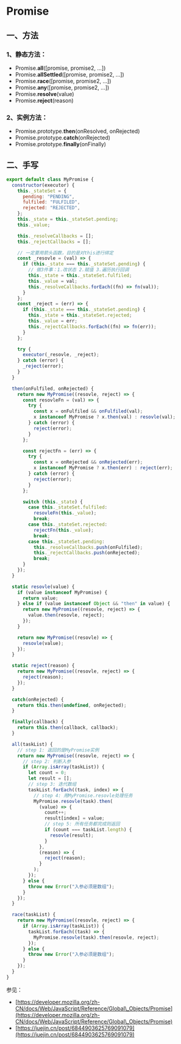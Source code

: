 # Promise

## 一、方法

### 1、静态方法：

* Promise.**all**(\[promise, promise2, ...])
* Promise.**allSettled**(\[promise, promise2, ...])
* Promise.**race**(\[promise, promise2, ...])
* Promise.**any**(\[promise, promise2, ...])
* Promise.**resolve**(value)
* Promise.**reject**(reason)

### 2、实例方法：

* Promise.prototype.**then**(onResolved, onRejected)
* Promise.prototype.**catch**(onRejected)
* Promise.prototype.**finally**(onFinally)



## 二、手写

```javascript
export default class MyPromise {
  constructor(executor) {
    this._stateSet = {
      pending: "PENDING",
      fulfiled: "FULFILED",
      rejected: "REJECTED",
    };
    this._state = this._stateSet.pending;
    this._value;

    this._resolveCallbacks = [];
    this._rejectCallbacks = [];

    // 一定要用箭头函数，目的是对this进行绑定
    const _resovle = (val) => {
      if (this._state === this._stateSet.pending) {
        // 做3件事：1.改状态 2.赋值 3.遍历执行回调
        this._state = this._stateSet.fulfiled;
        this._value = val;
        this._resolveCallbacks.forEach((fn) => fn(val));
      }
    };
    const _reject = (err) => {
      if (this._state === this._stateSet.pending) {
        this._state = this._stateSet.rejected;
        this._value = err;
        this._rejectCallbacks.forEach((fn) => fn(err));
      }
    };

    try {
      executor(_resovle, _reject);
    } catch (error) {
      _reject(error);
    }
  }

  then(onFulfiled, onRejected) {
    return new MyPromise((resovle, reject) => {
      const resovleFn = (val) => {
        try {
          const x = onFulfiled && onFulfiled(val);
          x instanceof MyPromise ? x.then(val) : resovle(val);
        } catch (error) {
          reject(error);
        }
      };

      const rejectFn = (err) => {
        try {
          const x = onRejected && onRejected(err);
          x instanceof MyPromise ? x.then(err) : reject(err);
        } catch (error) {
          reject(error);
        }
      };

      switch (this._state) {
        case this._stateSet.fulfiled:
          resovleFn(this._value);
          break;
        case this._stateSet.rejected:
          rejectFn(this._value);
          break;
        case this._stateSet.pending:
          this._resolveCallbacks.push(onFulfiled);
          this._rejectCallbacks.push(onRejected);
          break;
      }
    });
  }

  static resovle(value) {
    if (value instanceof MyPromise) {
      return value;
    } else if (value instanceof Object && "then" in value) {
      return new MyPromise((resovle, reject) => {
        value.then(resovle, reject);
      });
    }

    return new MyPromise((resovle) => {
      resovle(value);
    });
  }

  static reject(reason) {
    return new MyPromise((resovle, reject) => {
      reject(reason);
    });
  }

  catch(onRejected) {
    return this.then(undefined, onRejected);
  }

  finally(callback) {
    return this.then(callback, callback);
  }

  all(taskList) {
    // step 1: 返回的是MyPromise实例
    return new MyPromise((resovle, reject) => {
      // step 2: 判断入参
      if (Array.isArray(taskList)) {
        let count = 0;
        let result = [];
        // step 3: 迭代数组
        taskList.forEach((task, index) => {
          // step 4: 用MyPromise.resovle处理任务
          MyPromise.resovle(task).then(
            (value) => {
              count++;
              result[index] = value;
              // step 5: 所有任务都完成则返回
              if (count === taskList.length) {
                resovle(result);
              }
            },
            (reason) => {
              reject(reason);
            }
          );
        });
      } else {
        throw new Error("入参必须是数组");
      }
    });
  }

  race(taskList) {
    return new MyPromise((resovle, reject) => {
      if (Array.isArray(taskList)) {
        taskList.forEach((task) => {
          MyPromise.resovle(task).then(resovle, reject);
        });
      } else {
        throw new Error("入参必须是数组");
      }
    });
  }
}
```



参见：

* [https://developer.mozilla.org/zh-CN/docs/Web/JavaScript/Reference/Global\_Objects/Promise](https://developer.mozilla.org/zh-CN/docs/Web/JavaScript/Reference/Global\_Objects/Promise)
* [https://juejin.cn/post/6844903625769091079](https://juejin.cn/post/6844903625769091079)
